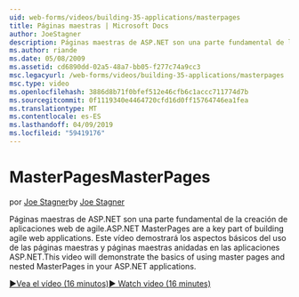 ```yaml
---
uid: web-forms/videos/building-35-applications/masterpages
title: Páginas maestras | Microsoft Docs
author: JoeStagner
description: Páginas maestras de ASP.NET son una parte fundamental de la creación de aplicaciones web de agile. Este vídeo demostrará los aspectos básicos del uso de las páginas maestras y páginas maestras anidadas en...
ms.author: riande
ms.date: 05/08/2009
ms.assetid: cd6890dd-02a5-48a7-bb05-f277c74a9cc3
msc.legacyurl: /web-forms/videos/building-35-applications/masterpages
msc.type: video
ms.openlocfilehash: 3886d8b71f0bfef512e46cfb6c1accc711774d7b
ms.sourcegitcommit: 0f1119340e4464720cfd16d0ff15764746ea1fea
ms.translationtype: MT
ms.contentlocale: es-ES
ms.lasthandoff: 04/09/2019
ms.locfileid: "59419176"
---
```

# <a name="masterpages"></a><span data-ttu-id="01b56-104">MasterPages</span><span class="sxs-lookup"><span data-stu-id="01b56-104">MasterPages</span></span>

<span data-ttu-id="01b56-105">por [Joe Stagner](https://github.com/JoeStagner)</span><span class="sxs-lookup"><span data-stu-id="01b56-105">by [Joe Stagner](https://github.com/JoeStagner)</span></span>

<span data-ttu-id="01b56-106">Páginas maestras de ASP.NET son una parte fundamental de la creación de aplicaciones web de agile.</span><span class="sxs-lookup"><span data-stu-id="01b56-106">ASP.NET MasterPages are a key part of building agile web applications.</span></span> <span data-ttu-id="01b56-107">Este vídeo demostrará los aspectos básicos del uso de las páginas maestras y páginas maestras anidadas en las aplicaciones ASP.NET.</span><span class="sxs-lookup"><span data-stu-id="01b56-107">This video will demonstrate the basics of using master pages and nested MasterPages in your ASP.NET applications.</span></span>

[<span data-ttu-id="01b56-108">&#9654;Vea el vídeo (16 minutos)</span><span class="sxs-lookup"><span data-stu-id="01b56-108">&#9654; Watch video (16 minutes)</span></span>](https://channel9.msdn.com/Blogs/ASP-NET-Site-Videos/masterpages)
